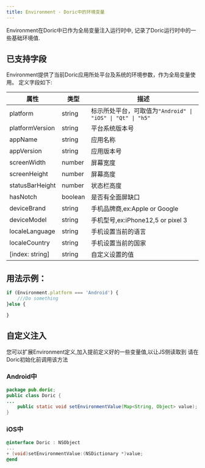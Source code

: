 ```yaml
---
title: Environment - Doric中的环境变量
---
```

Environment在Doric中已作为全局变量注入运行时中, 记录了Doric运行时中的一些基础环境值.

## 已支持字段

Environment提供了当前Doric应用所处平台及系统的环境参数，作为全局变量使用。
定义字段如下:

属性 |类型 | 描述
--- | --- | ---
platform|string|标示所处平台，可取值为`"Android" \| "iOS" \| "Qt" \| "h5"`
platformVersion|string|平台系统版本号
appName|string|应用名称
appVersion|string|应用版本号
screenWidth|number|屏幕宽度
screenHeight|number|屏幕高度
statusBarHeight|number|状态栏高度
hasNotch|boolean|是否有全面屏缺口
deviceBrand|string|手机品牌商,ex:Apple or Google
deviceModel|string|手机型号,ex:iPhone12,5 or pixel 3
localeLanguage|string|手机设置当前的语言
localeCountry|string|手机设置当前的国家
[index: string]|string|自定义设置的值 
## 用法示例：

```typescript
if (Environment.platform === 'Android') {
    ///Do something
}else {

}

```

## 自定义注入
您可以扩展Environment定义,加入提前定义好的一些变量值,以让JS侧读取到
请在Doric初始化前调用该方法
### Android中
```java
package pub.doric;
public class Doric {
... 
    public static void setEnvironmentValue(Map<String, Object> value);
}
```
### iOS中
```objective-c
@interface Doric : NSObject
...
+ (void)setEnvironmentValue:(NSDictionary *)value;
@end
```
